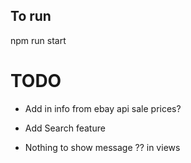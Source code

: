 ## To run

npm run start

# TODO

- Add in info from ebay api sale prices?

- Add Search feature

- Nothing to show message ?? in views